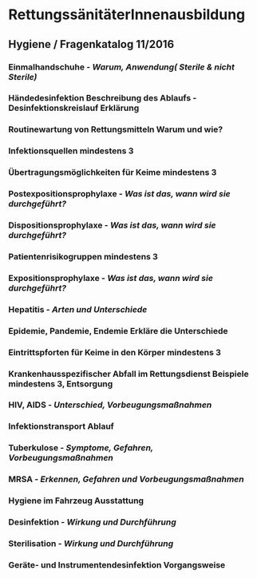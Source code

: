 # RettungssänitäterInnenausbildung
## Hygiene / Fragenkatalog 11/2016

### Einmalhandschuhe - *Warum, Anwendung( Sterile & nicht Sterile)*

### Händedesinfektion Beschreibung des Ablaufs - Desinfektionskreislauf Erklärung

### Routinewartung von Rettungsmitteln Warum und wie?

### Infektionsquellen mindestens 3

### Übertragungsmöglichkeiten für Keime mindestens 3

### Postexpositionsprophylaxe - *Was ist das, wann wird sie durchgeführt?*

### Dispositionsprophylaxe - *Was ist das, wann wird sie durchgeführt?*

### Patientenrisikogruppen mindestens 3

### Expositionsprophylaxe - *Was ist das, wann wird sie durchgeführt?*

### Hepatitis - *Arten und Unterschiede*

### Epidemie, Pandemie, Endemie Erkläre die Unterschiede

### Eintrittspforten für Keime in den Körper mindestens 3

### Krankenhausspezifischer Abfall im Rettungsdienst Beispiele mindestens 3, Entsorgung

### HIV, AIDS - *Unterschied, Vorbeugungsmaßnahmen*

### Infektionstransport Ablauf

### Tuberkulose - *Symptome, Gefahren, Vorbeugungsmaßnahmen*

### MRSA - *Erkennen, Gefahren und Vorbeugungsmaßnahmen*

### Hygiene im Fahrzeug Ausstattung

### Desinfektion - *Wirkung und Durchführung*

### Sterilisation - *Wirkung und Durchführung*

### Geräte- und Instrumentendesinfektion Vorgangsweise

